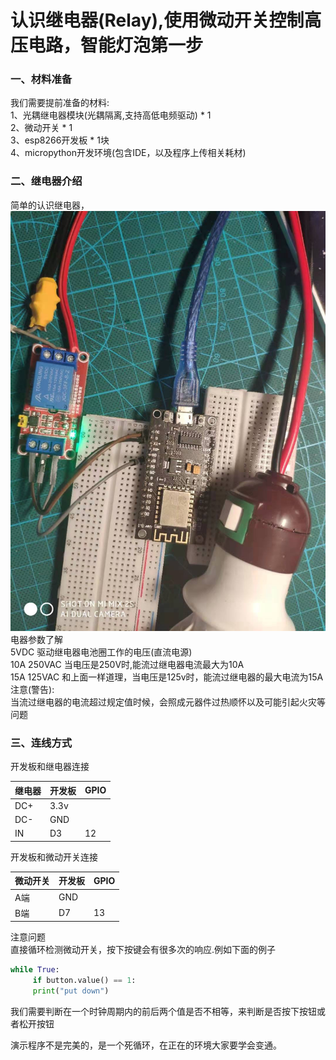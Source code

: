 # 认识继电器(Relay),使用微动开关控制高压电路，智能灯泡第一步
### 一、材料准备
我们需要提前准备的材料:  
1、光耦继电器模块(光耦隔离,支持高低电频驱动) * 1  
2、微动开关 * 1       
3、esp8266开发板 * 1块    
4、micropython开发环境(包含IDE，以及程序上传相关耗材)  

### 二、继电器介绍   
简单的认识继电器，  
![](连接.jpg)
电器参数了解  
5VDC  驱动继电器电池圈工作的电压(直流电源)  
10A 250VAC   当电压是250V时,能流过继电器电流最大为10A  
15A 125VAC   和上面一样道理，当电压是125v时，能流过继电器的最大电流为15A  
注意(警告):  
  当流过继电器的电流超过规定值时候，会照成元器件过热顺怀以及可能引起火灾等问题
  

### 三、连线方式  

开发板和继电器连接 
 
继电器| 开发板|GPIO
--|--|--
DC+ |3.3v|
DC-	|GND|	
IN	|D3	|12

开发板和微动开关连接 
 
微动开关| 开发板|GPIO  
--|--|--
A端 |GND|
B端	|D7|13

  
注意问题  
   直接循环检测微动开关，按下按键会有很多次的响应.例如下面的例子  
   ```python
   while True:
		if button.value() == 1:
   		print("put down")
   ```
   我们需要判断在一个时钟周期内的前后两个值是否不相等，来判断是否按下按钮或者松开按钮  
   
   演示程序不是完美的，是一个死循环，在正在的环境大家要学会变通。
   